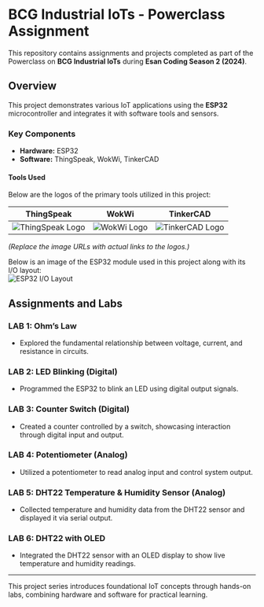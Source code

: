 # BCG Industrial IoTs - Powerclass Assignment  

This repository contains assignments and projects completed as part of the Powerclass on **BCG Industrial IoTs** during **Esan Coding Season 2 (2024)**.  

## Overview  
This project demonstrates various IoT applications using the **ESP32** microcontroller and integrates it with software tools and sensors.  

### Key Components  
- **Hardware:** ESP32  
- **Software:** ThingSpeak, WokWi, TinkerCAD  

#### Tools Used  
Below are the logos of the primary tools utilized in this project:  

| ThingSpeak | WokWi | TinkerCAD |
|------------|-------|-----------|
| ![ThingSpeak Logo](https://www.iqhome.org/image/cache/catalog/post/thingspeak-1200x750.png) | ![WokWi Logo](https://avatars.githubusercontent.com/u/56967200?s=280&v=4) | ![TinkerCAD Logo](https://inside.wooster.edu/technology/wp-content/uploads/sites/83/2018/09/logo-tinkercad-256.png) |

*(Replace the image URLs with actual links to the logos.)*  

Below is an image of the ESP32 module used in this project along with its I/O layout:  
![ESP32 I/O Layout](port.png)

## Assignments and Labs  

### LAB 1: Ohm’s Law  
- Explored the fundamental relationship between voltage, current, and resistance in circuits.  

### LAB 2: LED Blinking (Digital)  
- Programmed the ESP32 to blink an LED using digital output signals.  

### LAB 3: Counter Switch (Digital)  
- Created a counter controlled by a switch, showcasing interaction through digital input and output.  

### LAB 4: Potentiometer (Analog)  
- Utilized a potentiometer to read analog input and control system output.  

### LAB 5: DHT22 Temperature & Humidity Sensor (Analog)  
- Collected temperature and humidity data from the DHT22 sensor and displayed it via serial output.  

### LAB 6: DHT22 with OLED  
- Integrated the DHT22 sensor with an OLED display to show live temperature and humidity readings.  

---

This project series introduces foundational IoT concepts through hands-on labs, combining hardware and software for practical learning.

